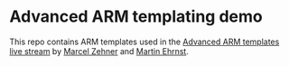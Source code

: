 # Advanced ARM templating demo

This repo contains ARM templates used in the [Advanced ARM templates live stream](https://tiny.cc/armtstreams) by [Marcel Zehner](https://marcelzehner.ch) and [Martin Ehrnst](https://adatum.no).
